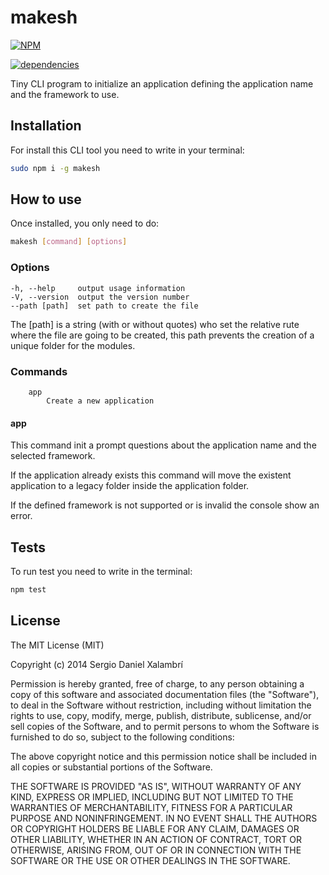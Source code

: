 # makesh
[![NPM](https://nodei.co/npm/makesh.png?downloads=true&downloadRank=true&stars=true)](https://nodei.co/npm/makesh/)

[![dependencies](https://david-dm.org/sergiodxa/makesh.png)](https://david-dm.org/sergiodxa/makesh)

Tiny CLI program to initialize an application defining the application name and the framework to use.

## Installation
For install this CLI tool you need to write in your terminal:

```bash
sudo npm i -g makesh
```

## How to use
Once installed, you only need to do:

```bash
makesh [command] [options]
```

### Options
```
-h, --help     output usage information
-V, --version  output the version number
--path [path]  set path to create the file
```

The [path] is a string (with or without quotes) who set the relative rute where the file are going to be created, this path prevents the creation of a unique folder for the modules.

### Commands
```
	app
		Create a new application
```

#### app
This command init a prompt questions about the application name and the selected framework.

If the application already exists this command will move the existent application to a legacy folder inside the application folder.

If the defined framework is not supported or is invalid the console show an error.

## Tests
To run test you need to write in the terminal:

```bash
npm test
```

## License

The MIT License (MIT)

Copyright (c) 2014 Sergio Daniel Xalambrí

Permission is hereby granted, free of charge, to any person obtaining a copy of this software and associated documentation files (the "Software"), to deal in the Software without restriction, including without limitation the rights to use, copy, modify, merge, publish, distribute, sublicense, and/or sell copies of the Software, and to permit persons to whom the Software is furnished to do so, subject to the following conditions:

The above copyright notice and this permission notice shall be included in all copies or substantial portions of the Software.

THE SOFTWARE IS PROVIDED "AS IS", WITHOUT WARRANTY OF ANY KIND, EXPRESS OR IMPLIED, INCLUDING BUT NOT LIMITED TO THE WARRANTIES OF MERCHANTABILITY, FITNESS FOR A PARTICULAR PURPOSE AND NONINFRINGEMENT. IN NO EVENT SHALL THE AUTHORS OR COPYRIGHT HOLDERS BE LIABLE FOR ANY CLAIM, DAMAGES OR OTHER LIABILITY, WHETHER IN AN ACTION OF CONTRACT, TORT OR OTHERWISE, ARISING FROM, OUT OF OR IN CONNECTION WITH THE SOFTWARE OR THE USE OR OTHER DEALINGS IN THE SOFTWARE.
